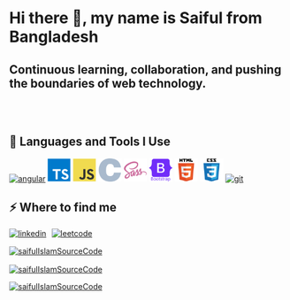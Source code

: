 <h1>Hi there 👋, my name is Saiful from Bangladesh</h1>
<h2>Continuous learning, collaboration, and pushing the boundaries of web technology.</h2>
<br><br>
<h2>🚀 Languages and Tools I Use</h2>
<p>
  <a href="https://angular.io/assets/images/logos/angular/angular.svg" target="_blank"><img src="https://angular.io/assets/images/logos/angular/angular.svg" alt="angular" width="42" height="42" /></a>
  <a href="https://raw.githubusercontent.com/devicons/devicon/master/icons/typescript/typescript-original.svg" target="_blank"><img src="https://raw.githubusercontent.com/devicons/devicon/master/icons/typescript/typescript-original.svg" alt="typescript" width="42" height="42" /></a>
  <a href="https://raw.githubusercontent.com/devicons/devicon/master/icons/javascript/javascript-original.svg" target="_blank"><img src="https://raw.githubusercontent.com/devicons/devicon/master/icons/javascript/javascript-original.svg" alt="javascript" width="42" height="42" /></a>
  <a href="https://raw.githubusercontent.com/devicons/devicon/master/icons/c/c-original.svg" target="_blank"><img src="https://raw.githubusercontent.com/devicons/devicon/master/icons/c/c-original.svg" alt="c" width="42" height="42" /></a>
  <a href="https://raw.githubusercontent.com/devicons/devicon/master/icons/sass/sass-original.svg" target="_blank"><img src="https://raw.githubusercontent.com/devicons/devicon/master/icons/sass/sass-original.svg" alt="sass" width="42" height="42" /></a>
  <a href="https://raw.githubusercontent.com/devicons/devicon/master/icons/bootstrap/bootstrap-plain-wordmark.svg" target="_blank"><img src="https://raw.githubusercontent.com/devicons/devicon/master/icons/bootstrap/bootstrap-plain-wordmark.svg" alt="bootstrap" width="42" height="42" /></a>
  <a href="https://raw.githubusercontent.com/devicons/devicon/master/icons/html5/html5-original-wordmark.svg" target="_blank"><img src="https://raw.githubusercontent.com/devicons/devicon/master/icons/html5/html5-original-wordmark.svg" alt="html5" width="42" height="42" /></a>
  <a href="https://raw.githubusercontent.com/devicons/devicon/master/icons/css3/css3-original-wordmark.svg" target="_blank"><img src="https://raw.githubusercontent.com/devicons/devicon/master/icons/css3/css3-original-wordmark.svg" alt="css3" width="42" height="42" /></a>
  <a href="https://www.vectorlogo.zone/logos/git-scm/git-scm-icon.svg" target="_blank"><img src="https://www.vectorlogo.zone/logos/git-scm/git-scm-icon.svg" alt="git" width="42" height="42" /></a>
</p>

<h2>⚡️ Where to find me</h2>
<div style="display: flex; gap: 10px; align-items: center;">
  <a href="https://www.linkedin.com/in/saifulislam-dev/" target="_blank">
    <img src="https://img.freepik.com/premium-photo/round-linkedin-logo-isolated-white-background_469489-1046.jpg?semt=ais_hybrid&w=740" alt="linkedin" width="42" height="42" />
  </a>
  <a href="https://leetcode.com/u/saifulWebDev/" target="_blank">
    <img src="https://upload.wikimedia.org/wikipedia/commons/1/19/LeetCode_logo_black.png?style=for-the-badge&logo=linkedin&logoColor=white&color=%230a77b6" alt="leetcode" width="42" height="42" />
  </a>
</div>

<p><a href="https://github.com/saifulIslamSourceCode" target="_blank"><img align="center" src="https://github-readme-stats.vercel.app/api?username=saifulIslamSourceCode&show_icons=true&locale=en" alt="saifulIslamSourceCode" /></a></p>
<p><a href="https://github.com/saifulIslamSourceCode" target="_blank"><img align="center" src="https://github-readme-streak-stats.herokuapp.com?user=saifulIslamSourceCode&currStreakNum=10&theme=default" alt="saifulIslamSourceCode" /></a></p>
<p><a href="https://github.com/ryo-ma/github-profile-trophy" target="_blank"><img src="https://github-profile-trophy.vercel.app/?username=saifulIslamSourceCode" alt="saifulIslamSourceCode" /></a></p>
